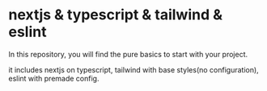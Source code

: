 # nextjs & typescript & tailwind & eslint
</hr>
In this repository, you will find the pure basics to start with your project.

it includes nextjs on typescript, tailwind with base styles(no configuration), eslint with premade config.
